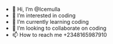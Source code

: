 - 👋 Hi, I’m @Icemulla
- 👀 I’m interested in coding
- 🌱 I’m currently learning coding
- 💞️ I’m looking to collaborate on coding
- 📫 How to reach me +2348165987910

